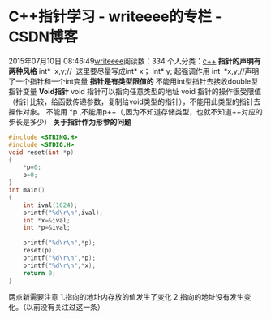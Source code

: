 # C++指针学习 - writeeee的专栏 - CSDN博客
2015年07月10日 08:46:49[writeeee](https://me.csdn.net/writeeee)阅读数：334
个人分类：[c++](https://blog.csdn.net/writeeee/article/category/5634855)
**指针的声明有两种风格**
int*  x,y;//  这里要尽量写成int* x； int* y; 起强调作用
int  *x,y;//声明了一个指针和一个int变量
**指针是有类型限值的**
不能用int型指针去接收double型指针变量
**Void指针**
void 指针可以指向任意类型的地址
void 指针的操作很受限值（指针比较，给函数传递参数，复制给void类型的指针），不能用此类型的指针去操作对象。
不能用 *p ,不能用p++（,因为不知道存储类型，也就不知道++对应的步长是多少）
**关于指针作为形参的问题**
```cpp
#include <STRING.H>
#include <STDIO.H>
void reset(int *p)
{
	*p=0;
	p=0;
}
int main()
{
	int ival(1024);
	printf("%d\r\n",ival);
	int *x=&ival;
	int *p=&ival;
	
	printf("%d\r\n",*p);
	reset(p);
	printf("%d\r\n",*p);
	printf("%d\r\n",*x);
	return 0;
}
```
两点新需要注意
1.指向的地址内存放的值发生了变化
2.指向的地址没有发生变化。（以前没有关注过这一条）
